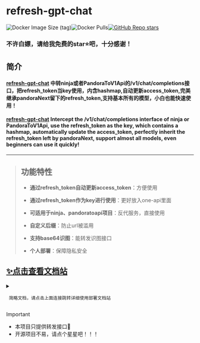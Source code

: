 # refresh-gpt-chat

![Docker Image Size (tag)](https://img.shields.io/docker/image-size/yangclivia/refresh-gpt-chat/latest)![Docker Pulls](https://img.shields.io/docker/pulls/yangclivia/refresh-gpt-chat)[![GitHub Repo stars](https://img.shields.io/github/stars/Yanyutin753/refresh-gpt-chat?style=social)](https://github.com/Yanyutin753/refresh-gpt-chat/stargazers)

### 不许白嫖，请给我免费的star⭐吧，十分感谢！

## 简介 
#### [refresh-gpt-chat](https://github.com/Yanyutin753/refresh-gpt-chat) 中转ninja或者PandoraToV1Api的/v1/chat/completions接口，把refresh_token当key使用，内含hashmap,自动更新access_token,完美继承pandoraNext留下的refresh_token,支持基本所有的模型，小白也能快速使用！
#### [refresh-gpt-chat](https://github.com/Yanyutin753/refresh-gpt-chat) Intercept the /v1/chat/completions interface of ninja or PandoraToV1Api, use the refresh_token as the key, which contains a hashmap, automatically update the access_token, perfectly inherit the refresh_token left by pandoraNext, support almost all models, even beginners can use it quickly!

-----

> ## 功能特性
> 
> * **通过refresh_token自动更新access_token**：方便使用
>   
> * **通过refresh_token作为key进行使用**：更好放入one-api里面
>   
> * **可适用于ninja、pandoratoapi项目**：反代服务，直接使用
>   
> * **自定义后缀**：防止url被滥用
>
> * **支持base64识图**：能转发识图接口
>   
> * **个人部署**：保障隐私安全
> 

## [✨点击查看文档站](https://apifox.com/apidoc/shared-4b9a7517-3f80-47a1-84fc-fcf78827a04a)

<details>
<summary>

     简略文档，请点击上面连接跳转详细使用部署文档站
</summary>

### **环境变量**
- **启动端口号**：server.port=8081
- **URL自定义后缀(选填)**：server.servlet.context-path=/tokensTool
    * 记住前面必须加上/，例如/tokensTool,/tool等
- **refresh_token转access_token的地址**：getAccessTokenUrl=http(s)://ip+port或者域名/auth/refresh_token
- **自定义的/v1/chat/completions接口**（可以为**ninja**/**PandoraToV1Api**/复活的**pandora**等能够通过access_token进行对话的url接口）：chatUrl=http(s)://ip+port或者域名/v1/chat/completions
- **ninja的/v1/chat/completions接口**（可以为**ninja**/**PandoraToV1Api**/复活的**pandora**等能够通过access_token进行对话的url接口）：ninja_chatUrl=http(s)://ip+port或者域名/v1/chat/completions

- ⚠**chatUrl和ninja_chatUrl都是可以通过access_token直接使用的/v1/chat/completions接口**
    - 1.写两个的目的是为了反代多个，而不是单单一个，你可以选择ninja_chatUrl反代ninja的/v1/chat/completions，chatUrl反代PandoraToV1Api的/v1/chat/completions。
    - 2.他们唯一的区别就是chatUrl在你部署的ninja_chatUrl服务的/v1/chat/completions接口请求，而ninja_chatUrl在你部署的ninja_chatUrl服务的ninja/v1/chat/completions端口请求
### **java部署详情**

```
# 先拿到管理员权限
sudo su -
# 提示你输入密码进行确认。输入密码并按照提示完成验证。
```

```
# 安装 OpenJDK 17：
sudo apt install openjdk-17-jdk
# 安装完成后，可以通过运行以下命令来验证 JDK 安装：
java -version
```

```
# 填写下面路径
cd （你的jar包的位置）
```

##### 运行程序
```
# 例如
nohup java -jar refresh-gpt-chat-0.0.1-SNAPSHOT.jar --server.port=8081 --server.servlet.context-path=/ --getAccessTokenUrl=http(s)://ip+port/url/auth/refresh_token --chatUrl=http(s)://ip+port或者域名/v1/chat/completions --ninja_chatUrl=http(s)://ip+port或者域名/v1/chat/completions（选填）> myput.log 2>&1 &

# 等待一会 放行8081端口即可运行（自行调整）
```

### **docker部署详情**
```
# 先拉取镜像
docker pull yangclivia/refresh-gpt-chat:latest
```
#### **1.部署refresh-gpt-chat启动命令**
```
docker run -d \
  --restart=always \
  -u root \
  --name refresh-gpt-chat \
  --net=host \
  --pid=host \
  --privileged=true \
  -e JAVA_OPTS="-XX:+UseParallelGC -Xms128m -Xmx128m -XX:MaxMetaspaceSize=128m" \ # 设置JVM参数（可适当调节，并发高可以适当调大点，具体可问gpt了解）
  yangclivia/refresh-gpt-chat:latest \
  --log=info
  --server.port=8081 \
  --server.servlet.context-path=/ 
  --getAccessTokenUrl=http(s)://ip+port/url/auth/refresh_token
  --chatUrl=http(s)://ip+port或者域名/v1/chat/completions
  --ninja_chatUrl=http(s)://ip+port或者域名/v1/chat/completions（选填）

```
----------
### **Docker Compose部署详情**
#### **代码模板**
```
version: '3'
services:
  refresh-gpt-chat:
    image: yangclivia/refresh-gpt-chat:latest
    # Java 的环境变量 （可适当调节，并发高可以适当调大点，具体可问gpt了解）
    environment:  
      - JAVA_OPTS=-XX:+UseParallelGC -Xms128m -Xmx128m -XX:MaxMetaspaceSize=128m  
    container_name: refresh-gpt-chat
    restart: always
    user: root
    network_mode: host
    pid: host
    privileged: true
    command:
      - --log=info
      - --server.port=8081
      - --server.servlet.context-path=/
      - --getAccessTokenUrl=http(s)://ip+port/url/auth/refresh_token
      - --chatUrl=http(s)://ip+port或者域名/v1/chat/completions
      - --ninja_chatUrl=http(s)://ip+port或者域名/v1/chat/completions（选填）
```

##### 启动refresh-gpt-chat
```
cd (你的docker-compose.yml位置)

docker-compose up -d
```

##### 更新refresh-gpt-chat项目代码
```
cd (你的docker-compose.yml位置)

docker-compose pull

docker-compose up -d
```
--------
</details>

> [!important]
>
> * 本项目只提供转发接口🥰
> * 开源项目不易，请点个星星吧！！！
